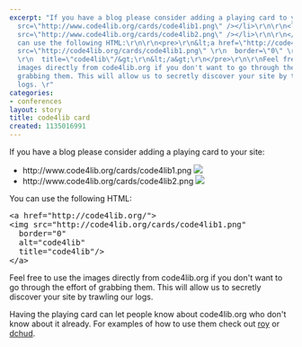```yaml
---
excerpt: "If you have a blog please consider adding a playing card to your site:\r\n\r\n<ul>\r\n\r\n<li>http://www.code4lib.org/cards/code4lib1.png\r\n<img
  src=\"http://www.code4lib.org/cards/code4lib1.png\" /></li>\r\n\r\n<li>http://www.code4lib.org/cards/code4lib2.png\r\n<img
  src=\"http://www.code4lib.org/cards/code4lib2.png\" /></li>\r\n\r\n</ul>\r\n\r\nYou
  can use the following HTML:\r\n\r\n<pre>\r\n&lt;a href=\"http://code4lib.org/\"&gt;\r\n&lt;img
  src=\"http://code4lib.org/cards/code4lib1.png\" \r\n  border=\"0\" \r\n  alt=\"code4lib\"
  \r\n  title=\"code4lib\"/&gt;\r\n&lt;/a&gt;\r\n</pre>\r\n\r\nFeel free to use the
  images directly from code4lib.org if you don't want to go through the effort of
  grabbing them. This will allow us to secretly discover your site by trawling our
  logs. \r"
categories:
- conferences
layout: story
title: code4lib card
created: 1135016991
---
```

If you have a blog please consider adding a playing card to your site:

<ul>

<li>http://www.code4lib.org/cards/code4lib1.png
<img src="http://www.code4lib.org/cards/code4lib1.png" /></li>

<li>http://www.code4lib.org/cards/code4lib2.png
<img src="http://www.code4lib.org/cards/code4lib2.png" /></li>

</ul>

You can use the following HTML:

<pre>
&lt;a href="http://code4lib.org/"&gt;
&lt;img src="http://code4lib.org/cards/code4lib1.png" 
  border="0" 
  alt="code4lib" 
  title="code4lib"/&gt;
&lt;/a&gt;
</pre>

Feel free to use the images directly from code4lib.org if you don't want to go through the effort of grabbing them. This will allow us to secretly discover your site by trawling our logs. 

Having the playing card can let people know about code4lib.org who don't know about it already. For examples of how to use them check out <a href="http://roytennant.com/">roy</a> or <a href="http://onebiglibrary.net/">dchud</a>.
